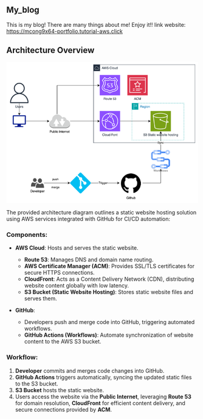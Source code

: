 ## My_blog
This is my blog! There are many things about me! Enjoy it!!
link website:
https://mcong9x64-portfolio.tutorial-aws.click

## Architecture Overview
![Architecture Diagram](img/StaticWeb_S3_Infra.png)


The provided architecture diagram outlines a static website hosting solution using AWS services integrated with GitHub for CI/CD automation:

### Components:

* **AWS Cloud**: Hosts and serves the static website.

  * **Route 53**: Manages DNS and domain name routing.
  * **AWS Certificate Manager (ACM)**: Provides SSL/TLS certificates for secure HTTPS connections.
  * **CloudFront**: Acts as a Content Delivery Network (CDN), distributing website content globally with low latency.
  * **S3 Bucket (Static Website Hosting)**: Stores static website files and serves them.

* **GitHub**:

  * Developers push and merge code into GitHub, triggering automated workflows.
  * **GitHub Actions (Workflows)**: Automate synchronization of website content to the AWS S3 bucket.

### Workflow:

1. **Developer** commits and merges code changes into GitHub.
2. **GitHub Actions** triggers automatically, syncing the updated static files to the S3 bucket.
3. **S3 Bucket** hosts the static website.
4. Users access the website via the **Public Internet**, leveraging **Route 53** for domain resolution, **CloudFront** for efficient content delivery, and secure connections provided by **ACM**.
